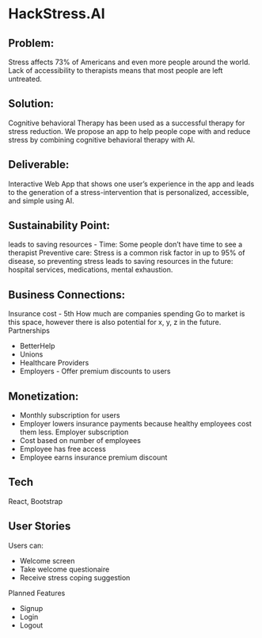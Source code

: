 # HackStress.AI 


## Problem: 
Stress affects 73% of Americans and even more people around the world. Lack of accessibility to therapists means that most people are left untreated. 

## Solution: 
Cognitive behavioral Therapy has been used as a successful therapy for stress reduction. We propose an app to help people cope with and reduce stress by combining cognitive behavioral therapy with Al.

## Deliverable:
Interactive Web App that shows one user’s experience in the app and leads to the generation of a stress-intervention that is personalized, accessible, and simple using AI. 

## Sustainability Point: 
leads to saving resources - 
Time: Some people don’t have time to see a therapist 
Preventive care: Stress is a common risk factor in up to 95% of disease, so preventing stress leads to saving resources in the future: hospital services, medications, mental exhaustion. 

## Business Connections: 
Insurance cost - 5th 
How much are companies spending 
Go to market is this space, however there is also potential for x, y, z in the future. 
Partnerships 
* BetterHelp
* Unions
* Healthcare Providers
* Employers - Offer premium discounts to users

## Monetization:
* Monthly subscription for users
* Employer lowers insurance payments because healthy employees cost them less.
Employer subscription
* Cost based on number of employees
* Employee has free access
* Employee earns insurance premium discount


## Tech
React, Bootstrap

## User Stories
Users can:
* Welcome screen
* Take welcome questionaire
* Receive stress coping suggestion

Planned Features 
* Signup
* Login
* Logout


